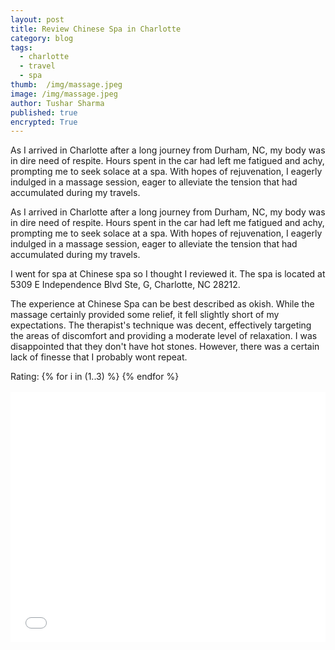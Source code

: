 ```yaml
---
layout: post
title: Review Chinese Spa in Charlotte
category: blog
tags:
  - charlotte
  - travel
  - spa
thumb:  /img/massage.jpeg
image: /img/massage.jpeg
author: Tushar Sharma
published: true
encrypted: True
---
```

As I arrived in Charlotte after a long journey from Durham, NC, my body was in dire need of respite. Hours spent in the car had left me fatigued and achy, prompting me to seek solace at a spa. With hopes of rejuvenation, I eagerly indulged in a massage session, eager to alleviate the tension that had accumulated during my travels.<!-- truncate_here -->

As I arrived in Charlotte after a long journey from Durham, NC, my body was in dire need of respite. Hours spent in the car had left me fatigued and achy, prompting me to seek solace at a spa. With hopes of rejuvenation, I eagerly indulged in a massage session, eager to alleviate the tension that had accumulated during my travels.

I went for spa at Chinese spa so I thought I reviewed it. The spa is located at 5309 E Independence Blvd Ste, G, Charlotte, NC 28212.

The experience at Chinese Spa can be best described as okish. While the massage certainly provided some relief, it fell slightly short of my expectations. The therapist's technique was decent, effectively targeting the areas of discomfort and providing a moderate level of relaxation. I was disappointed that they don't have hot stones. However, there was a certain lack of finesse that I probably wont repeat.


<div>
Rating: {% for i in (1..3) %}
  <span class="fa fa-star checked"></span>
{% endfor %}
<i class="icon-star-empty"></i>
<i class="icon-star-empty"></i>
</div><br>

<iframe
  style="position: relative; width: 100%;"
  height="400"
  src="{{ root_url }}/encrypted/{{ page.path | split:'/' | last | remove: '.md' }}.html"
  frameborder="0"
  allow="accelerometer; autoplay; encrypted-media; gyroscope; picture-in-picture"
  allowfullscreen
  title="Sample"
></iframe>
